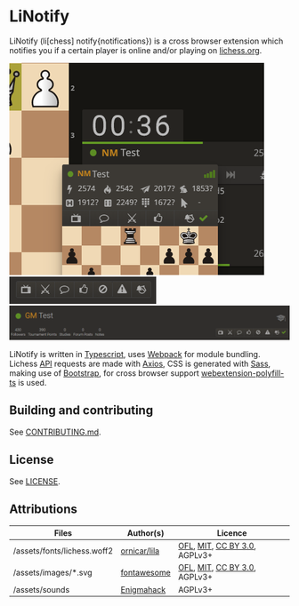 # LiNotify

LiNotify (li[chess] notify{notifications}) is a cross browser extension which notifies you if a certain player is online and/or playing on [lichess.org](https://www.lichess.org).

<img src="https://raw.githubusercontent.com/mpunkenhofer/linotify/master/assets/images/linotify_demo1.png" alt="linotify demo1"/>
<img src="https://raw.githubusercontent.com/mpunkenhofer/linotify/master/assets/images/linotify_demo3.png" alt="linotify demo3"/>
<img src="https://raw.githubusercontent.com/mpunkenhofer/linotify/master/assets/images/linotify_demo2.png" alt="linotify demo2"/>


LiNotify is written in [Typescript](https://www.typescriptlang.org/), uses [Webpack](https://webpack.js.org/) for module 
bundling. Lichess [API](https://lichess.org/api) requests are made with [Axios](https://github.com/axios/axios), CSS is generated with [Sass](https://sass-lang.com/), making use of [Bootstrap](https://getbootstrap.com/), for cross browser support [webextension-polyfill-ts](https://github.com/Lusito/webextension-polyfill-ts) is used.

## Building and contributing

See [CONTRIBUTING.md](/CONTRIBUTING.md).

## License

See [LICENSE](/LICENSE).

## Attributions
Files | Author(s) | Licence
---|---|---
/assets/fonts/lichess.woff2 | [ornicar/lila](https://github.com/ornicar/lila/blob/master/public/font/lichess.woff2) | [OFL](http://scripts.sil.org/cms/scripts/page.php?site_id=nrsi&id=OFL), [MIT](https://github.com/primer/octicons/blob/master/LICENSE), [CC BY 3.0](https://creativecommons.org/licenses/by/3.0/), AGPLv3+
/assets/images/*.svg | [fontawesome](https://fontawesome.com/) | [OFL](http://scripts.sil.org/cms/scripts/page.php?site_id=nrsi&id=OFL), [MIT](https://github.com/primer/octicons/blob/master/LICENSE), [CC BY 3.0](https://creativecommons.org/licenses/by/3.0/), AGPLv3+
/assets/sounds | [Enigmahack](https://github.com/Enigmahack) | AGPLv3+


  
